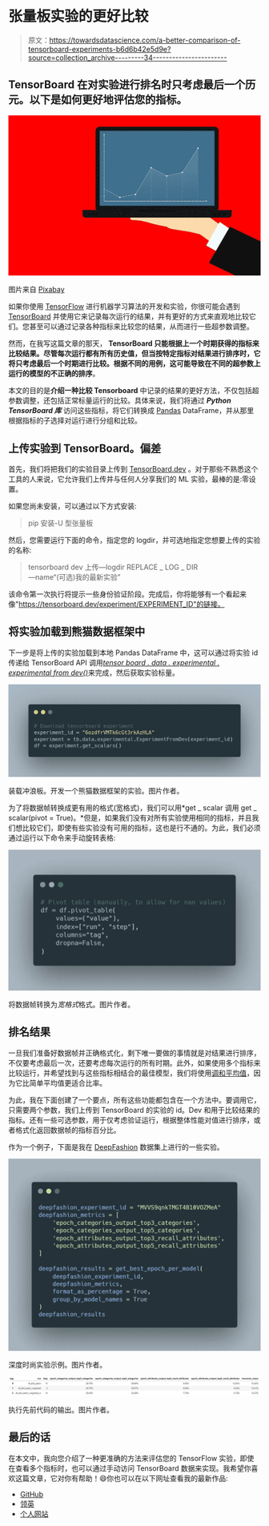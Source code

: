 # 张量板实验的更好比较

> 原文：<https://towardsdatascience.com/a-better-comparison-of-tensorboard-experiments-b6d6b42e5d9e?source=collection_archive---------34----------------------->

## TensorBoard 在对实验进行排名时只考虑最后一个历元。以下是如何更好地评估您的指标。

![](img/238b6c9362e479e2e6ac91348890972e.png)

图片来自 [Pixabay](https://pixabay.com/illustrations/trading-forex-system-laptop-4453011/)

如果你使用 [TensorFlow](http://tensorflow.org/) 进行机器学习算法的开发和实验，你很可能会遇到 [TensorBoard](https://www.tensorflow.org/tensorboard/) 并使用它来记录每次运行的结果，并有更好的方式来直观地比较它们。您甚至可以通过记录各种指标来比较您的结果，从而进行一些超参数调整。

然而，在我写这篇文章的那天， **TensorBoard 只能根据上一个时期获得的指标来比较结果。**尽管每次运行都有所有历史值，但当按特定指标对结果进行排序时，它将只考虑最后一个时期进行比较。根据不同的用例，这可能导致在不同的超参数上运行的模型的**不正确的排序**。

本文的目的是**介绍一种比较 Tensorboard** 中记录的结果的更好方法，不仅包括超参数调整，还包括正常标量运行的比较。具体来说，我们将通过 ***Python TensorBoard 库*** 访问这些指标，将它们转换成 [Pandas](https://pandas.pydata.org/) DataFrame，并从那里根据指标的子选择对运行进行分组和比较。

## 上传实验到 TensorBoard。偏差

首先，我们将把我们的实验目录上传到 [TensorBoard.dev](https://tensorboard.dev/) 。对于那些不熟悉这个工具的人来说，它允许我们上传并与任何人分享我们的 ML 实验，最棒的是:零设置。

如果您尚未安装，可以通过以下方式安装:

> pip 安装-U 型张量板

然后，您需要运行下面的命令，指定您的 logdir，并可选地指定您想要上传的实验的名称:

> tensorboard dev 上传—logdir REPLACE _ LOG _ DIR \
> —name“(可选)我的最新实验”

该命令第一次执行将提示一些身份验证阶段。完成后，你将能够有一个看起来像"https://tensorboard.dev/experiment/EXPERIMENT_ID"的链接。

## 将实验加载到熊猫数据框架中

下一步是将上传的实验加载到本地 Pandas DataFrame 中，这可以通过将实验 id 传递给 TensorBoard API 调用[*tensor board . data . experimental . experimental from dev()*](https://www.tensorflow.org/tensorboard/dataframe_api)来完成，然后获取实验标量。

![](img/d96733ff100b6362049c30141eda3abd.png)

装载冲浪板。开发一个熊猫数据框架的实验。图片作者。

为了将数据帧转换成更有用的格式(宽格式)，我们可以用*get _ scalar 调用 get _ scalar(pivot = True)。*但是，如果我们没有对所有实验使用相同的指标，并且我们想比较它们，即使有些实验没有可用的指标，这也是行不通的。为此，我们必须通过运行以下命令来手动旋转表格:

![](img/f0a6cc87682289c7883c3f45cdf7025f.png)

将数据帧转换为*宽格式*格式。图片作者。

## 排名结果

一旦我们准备好数据帧并正确格式化，剩下唯一要做的事情就是对结果进行排序，不仅要考虑最后一次，还要考虑每次运行的所有时期。此外，如果使用多个指标来比较运行，并希望找到与这些指标相结合的最佳模型，我们将使用[调和平均值](https://en.wikipedia.org/wiki/Harmonic_mean)，因为它比简单平均值更适合比率。

为此，我在下面创建了一个要点，所有这些功能都包含在一个方法中。要调用它，只需要两个参数，我们上传到 TensorBoard 的实验的 id。Dev 和用于比较结果的指标。还有一些可选参数，用于仅考虑验证运行，根据整体性能对值进行排序，或者格式化返回数据帧的指标百分比。

作为一个例子，下面是我在 [DeepFashion](http://mmlab.ie.cuhk.edu.hk/projects/DeepFashion.html) 数据集上进行的一些实验。

![](img/13704124fefdb4e1d34a300176d3f0e3.png)

深度时尚实验示例。图片作者。

![](img/a4b9074002142b29870550150bc1c33a.png)

执行先前代码的输出。图片作者。

## 最后的话

在本文中，我向您介绍了一种更准确的方法来评估您的 TensorFlow 实验，即使在查看多个指标时，也可以通过手动访问 TensorBoard 数据来实现。我希望你喜欢这篇文章，它对你有帮助！😄你也可以在以下网址查看我的最新作品:

*   [GitHub](https://github.com/angeligareta)
*   [领英](https://www.linkedin.com/in/angeligareta/)
*   [个人网站](https://angeligareta.com/)